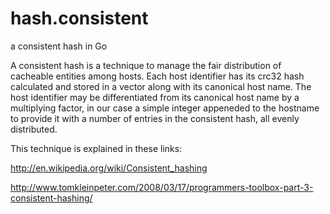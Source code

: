 hash.consistent
===============

a consistent hash in Go

A consistent hash is a technique to manage the fair distribution of cacheable entities among hosts. Each host identifier has its crc32 hash calculated and stored in a vector along with its canonical host name. The host identifier may be differentiated from its canonical host name by a multiplying factor, in our case a simple integer appeneded to the hostname to provide it with a number of entries in the consistent hash, all evenly distributed.

This technique is explained in these links:

http://en.wikipedia.org/wiki/Consistent_hashing

http://www.tomkleinpeter.com/2008/03/17/programmers-toolbox-part-3-consistent-hashing/

